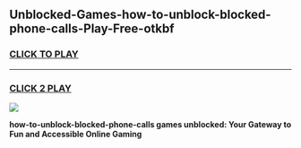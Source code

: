 
## Unblocked-Games-how-to-unblock-blocked-phone-calls-Play-Free-otkbf
<h3>
<a href="https://premium76.site?title=how-to-unblock-blocked-phone-calls&ref=20M">CLICK TO PLAY</a></h3>
<hr>

<h3>
<a href="https://premium76.site?title=how-to-unblock-blocked-phone-calls&ref=20M">CLICK 2 PLAY</a>
  
</h3>

<a href="https://premium76.site?title=how-to-unblock-blocked-phone-calls&ref=19M"><img src="https://clearcache.store/games.png"></a>


**how-to-unblock-blocked-phone-calls games unblocked: Your Gateway to Fun and Accessible Online Gaming**
